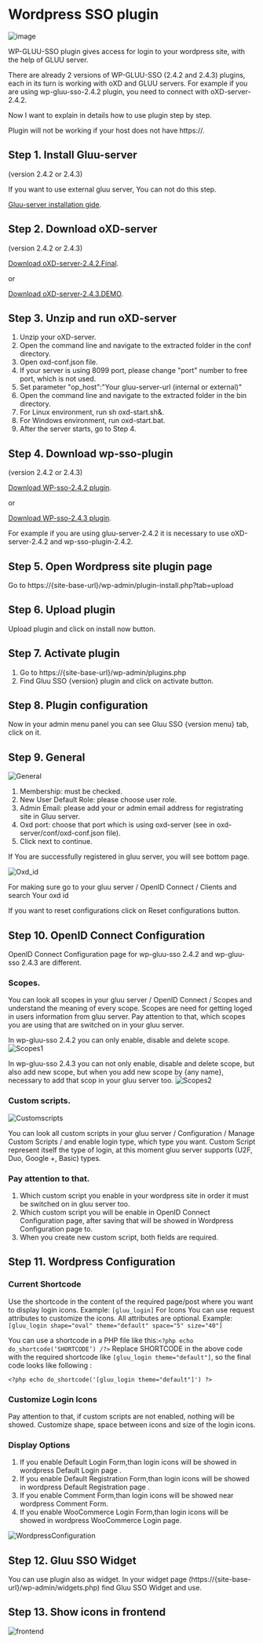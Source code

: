 Wordpress SSO plugin 
=========================
![image](https://raw.githubusercontent.com/GluuFederation/gluu-wordpress-oxd-login-plugin/master/plugin.jpg)

WP-GLUU-SSO plugin gives access for login to your wordpress site, with the help of GLUU server.

There are already 2 versions of WP-GLUU-SSO (2.4.2 and 2.4.3) plugins, each in its turn is working with oXD and GLUU servers.
For example if you are using wp-gluu-sso-2.4.2 plugin, you need to connect with oXD-server-2.4.2.

Now I want to explain in details how to use plugin step by step. 

Plugin will not be working if your host does not have https://. 

## Step 1. Install Gluu-server 

(version 2.4.2 or 2.4.3)

If you want to use external gluu server, You can not do this step.   

[Gluu-server installation gide](https://www.gluu.org/docs/deployment/).

## Step 2. Download oXD-server 

(version 2.4.2 or 2.4.3)

[Download oXD-server-2.4.2.Final](https://ox.gluu.org/maven/org/xdi/oxd-server/2.4.2.Final/oxd-server-2.4.2.Final-distribution.zip).

or

[Download oXD-server-2.4.3.DEMO](https://ox.gluu.org/maven/org/xdi/oxd-server/2.4.3-SNAPSHOT/oxd-server-2.4.3-SNAPSHOT-distribution.zip).

## Step 3. Unzip and run oXD-server
 
1. Unzip your oXD-server. 
2. Open the command line and navigate to the extracted folder in the conf directory.
3. Open oxd-conf.json file.  
4. If your server is using 8099 port, please change "port" number to free port, which is not used.
5. Set parameter "op_host":"Your gluu-server-url (internal or external)"
6. Open the command line and navigate to the extracted folder in the bin directory.
7. For Linux environment, run sh oxd-start.sh&. 
8. For Windows environment, run oxd-start.bat.
9. After the server starts, go to Step 4.

## Step 4. Download wp-sso-plugin
 
(version 2.4.2 or 2.4.3)

[Download WP-sso-2.4.2 plugin](https://raw.githubusercontent.com/GluuFederation/gluu-wordpress-sso-login-plugin/master/wp-sso-2.4.2/wp-sso-2.4.2.zip).

or

[Download WP-sso-2.4.3 plugin](https://raw.githubusercontent.com/GluuFederation/gluu-wordpress-sso-login-plugin/master/wp-sso-2.4.3/wp-sso-2.4.3.zip).

For example if you are using gluu-server-2.4.2 it is necessary to use oXD-server-2.4.2 and wp-sso-plugin-2.4.2.

## Step 5. Open Wordpress site plugin page
 
Go to https://{site-base-url}/wp-admin/plugin-install.php?tab=upload

## Step 6. Upload plugin
 
Upload plugin and click on install now button.

## Step 7. Activate plugin
 
1. Go to https://{site-base-url}/wp-admin/plugins.php
2. Find Gluu SSO {version} plugin and click on activate button.

## Step 8. Plugin configuration
 
Now in your admin menu panel you can see Gluu SSO {version menu} tab, click on it.

## Step 9. General

![General](https://raw.githubusercontent.com/GluuFederation/gluu-wordpress-sso-login-plugin/master/wp-sso-2.4.2/docu/1.png) 

1. Membership: must be checked.
2. New User Default Role: please choose user role. 
3. Admin Email: please add your or admin email address for registrating site in Gluu server.
4. Oxd port: choose that port which is using oxd-server (see in oxd-server/conf/oxd-conf.json file).
5. Click next to continue.

If You are successfully registered in gluu server, you will see bottom page.

![Oxd_id](https://raw.githubusercontent.com/GluuFederation/gluu-wordpress-sso-login-plugin/master/wp-sso-2.4.2/docu/2.png) 

For making sure go to your gluu server / OpenID Connect / Clients and search  Your oxd id

If you want to reset configurations click on Reset configurations button.

## Step 10. OpenID Connect Configuration

OpenID Connect Configuration page for wp-gluu-sso 2.4.2 and wp-gluu-sso 2.4.3 are different.

### Scopes.
You can look all scopes in your gluu server / OpenID Connect / Scopes and understand the meaning of  every scope.
Scopes are need for getting loged in users information from gluu server.
Pay attention to that, which scopes you are using that are switched on in your gluu server.

In wp-gluu-sso 2.4.2  you can only enable, disable and delete scope.
![Scopes1](https://raw.githubusercontent.com/GluuFederation/gluu-wordpress-sso-login-plugin/master/wp-sso-2.4.2/docu/3.png) 

In wp-gluu-sso 2.4.3 you can not only enable, disable and delete scope, but also add new scope, but when you add new scope by {any name}, necessary to add that scop in your gluu server too. 
![Scopes2](https://raw.githubusercontent.com/GluuFederation/gluu-wordpress-sso-login-plugin/master/wp-sso-2.4.2/docu/4.png) 

### Custom scripts.

![Customscripts](https://raw.githubusercontent.com/GluuFederation/gluu-wordpress-sso-login-plugin/master/wp-sso-2.4.2/docu/5.png) 

You can look all custom scripts in your gluu server / Configuration / Manage Custom Scripts / and enable login type, which type you want.
Custom Script represent itself the type of login, at this moment gluu server supports (U2F, Duo, Google +, Basic) types.

### Pay attention to that.

1. Which custom script you enable in your wordpress site in order it must be switched on in gluu server too.
2. Which custom script you will be enable in OpenID Connect Configuration page, after saving that will be showed in Wordpress Configuration page to.
3. When you create new custom script, both fields are required.

## Step 11. Wordpress Configuration

### Current Shortcode
 
Use the shortcode in the content of the required page/post where you want to display login icons.
Example: ```[gluu_login]```
For Icons
You can use request attributes to customize the icons. All attributes are optional.
Example: ```[gluu_login shape="oval" theme="default" space="5" size="40"]```

You can use a shortcode in a PHP file like this:```<?php echo do_shortcode(‘SHORTCODE’) /?>```
Replace SHORTCODE in the above code with the required shortcode like ```[gluu_login theme="default"]```, so the final code looks like following : 
```
<?php echo do_shortcode('[gluu_login theme="default"]') ?>
```

### Customize Login Icons
 
Pay attention to that, if custom scripts are not enabled, nothing will be showed.
Customize shape, space between icons and size of the login icons.

### Display Options
 
1. If you enable Default Login Form,than login icons will be showed in wordpress Default Login page .
2. If you enable Default Registration Form,than login icons will be showed in wordpress Default Registration page .
3. If you enable Comment Form,than login icons will be showed near wordpress Comment Form.
4. If you enable WooCommerce Login Form,than login icons will be showed in wordpress WooCommerce Login page.

![WordpressConfiguration](https://raw.githubusercontent.com/GluuFederation/gluu-wordpress-sso-login-plugin/master/wp-sso-2.4.2/docu/6.png) 

## Step 12. Gluu SSO Widget

You can use plugin also as widget.
In your widget page (https://{site-base-url}/wp-admin/widgets.php) find Gluu SSO Widget and use.

## Step 13. Show icons in frontend

![frontend](https://raw.githubusercontent.com/GluuFederation/gluu-wordpress-sso-login-plugin/master/wp-sso-2.4.2/docu/7.png)